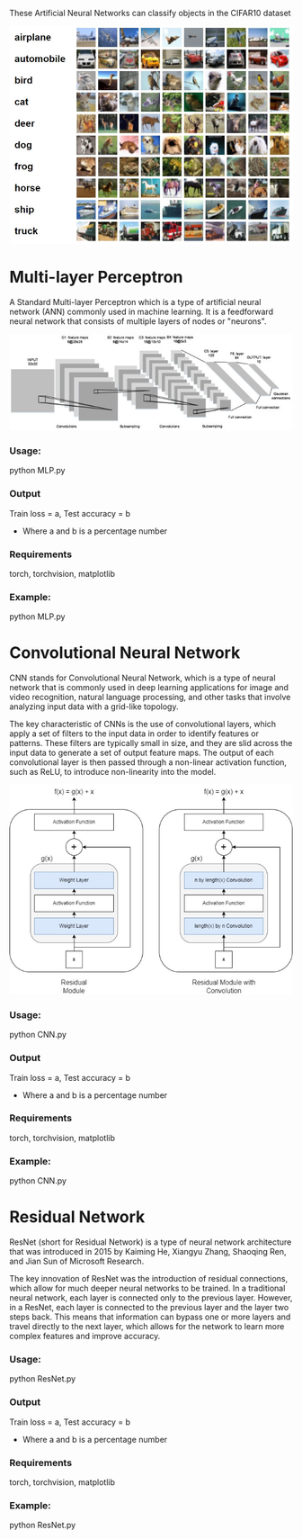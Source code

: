 These Artificial Neural Networks can classify objects in the CIFAR10 dataset

![](images/images.png)


# Multi-layer Perceptron

A Standard Multi-layer Perceptron which is a type of artificial neural network (ANN) commonly used in machine learning. It is a feedforward neural network that consists of multiple layers of nodes or "neurons".

![](images/mlp.png)


### Usage:

python MLP.py

### Output

Train loss = a, Test accuracy = b

- Where a and b is a percentage number

### Requirements

torch, torchvision, matplotlib

### Example:

python MLP.py

# Convolutional Neural Network

CNN stands for Convolutional Neural Network, which is a type of neural network that is commonly used in deep learning applications for image and video recognition, natural language processing, and other tasks that involve analyzing input data with a grid-like topology.

The key characteristic of CNNs is the use of convolutional layers, which apply a set of filters to the input data in order to identify features or patterns. These filters are typically small in size, and they are slid across the input data to generate a set of output feature maps. The output of each convolutional layer is then passed through a non-linear activation function, such as ReLU, to introduce non-linearity into the model.

![](images/cnn.png)

### Usage:

python CNN.py

### Output

Train loss = a, Test accuracy = b

- Where a and b is a percentage number

### Requirements

torch, torchvision, matplotlib

### Example:

python CNN.py

# Residual Network

ResNet (short for Residual Network) is a type of neural network architecture that was introduced in 2015 by Kaiming He, Xiangyu Zhang, Shaoqing Ren, and Jian Sun of Microsoft Research.

The key innovation of ResNet was the introduction of residual connections, which allow for much deeper neural networks to be trained. In a traditional neural network, each layer is connected only to the previous layer. However, in a ResNet, each layer is connected to the previous layer and the layer two steps back. This means that information can bypass one or more layers and travel directly to the next layer, which allows for the network to learn more complex features and improve accuracy.

### Usage:

python ResNet.py

### Output

Train loss = a, Test accuracy = b

- Where a and b is a percentage number

### Requirements

torch, torchvision, matplotlib

### Example:

python ResNet.py
